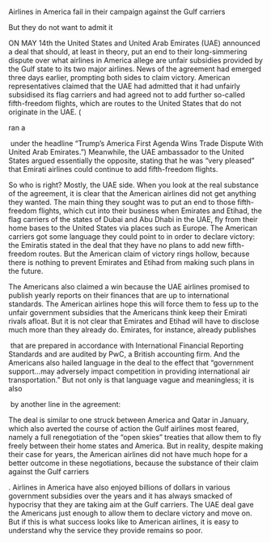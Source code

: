 Airlines in America fail in their campaign against the Gulf carriers

But they do not want to admit it

ON MAY 14th the United States and United Arab Emirates (UAE) announced a deal that should, at least in theory, put an end to their long-simmering dispute over what airlines in America allege are unfair subsidies provided by the Gulf state to its two major airlines. News of the agreement had emerged three days earlier, prompting both sides to claim victory. American representatives claimed that the UAE had admitted that it had unfairly subsidised its flag carriers and had agreed not to add further so-called fifth-freedom flights, which are routes to the United States that do not originate in the UAE. (

ran a 

 under the headline “Trump’s America First Agenda Wins Trade Dispute With United Arab Emirates.”) Meanwhile, the UAE ambassador to the United States argued essentially the opposite, stating that he was “very pleased” that Emirati airlines could continue to add fifth-freedom flights.

So who is right? Mostly, the UAE side. When you look at the real substance of the agreement, it is clear that the American airlines did not get anything they wanted. The main thing they sought was to put an end to those fifth-freedom flights, which cut into their business when Emirates and Etihad, the flag carriers of the states of Dubai and Abu Dhabi in the UAE, fly from their home bases to the United States via places such as Europe. The American carriers got some language they could point to in order to declare victory: the Emiratis stated in the deal that they have no plans to add new fifth-freedom routes. But the American claim of victory rings hollow, because there is nothing to prevent Emirates and Etihad from making such plans in the future.

The Americans also claimed a win because the UAE airlines promised to publish yearly reports on their finances that are up to international standards. The American airlines hope this will force them to fess up to the unfair government subsidies that the Americans think keep their Emirati rivals afloat. But it is not clear that Emirates and Etihad will have to disclose much more than they already do. Emirates, for instance, already publishes 

 that are prepared in accordance with International Financial Reporting Standards and are audited by PwC, a British accounting firm. And the Americans also hailed language in the deal to the effect that “government support...may adversely impact competition in providing international air transportation.” But not only is that language vague and meaningless; it is also 

 by another line in the agreement:

The deal is similar to one struck between America and Qatar in January, which also averted the course of action the Gulf airlines most feared, namely a full renegotiation of the “open skies” treaties that allow them to fly freely between their home states and America. But in reality, despite making their case for years, the American airlines did not have much hope for a better outcome in these negotiations, because the substance of their claim against the Gulf carriers 

. Airlines in America have also enjoyed billions of dollars in various government subsidies over the years and it has always smacked of hypocrisy that they are taking aim at the Gulf carriers. The UAE deal gave the Americans just enough to allow them to declare victory and move on. But if this is what success looks like to American airlines, it is easy to understand why the service they provide remains so poor.